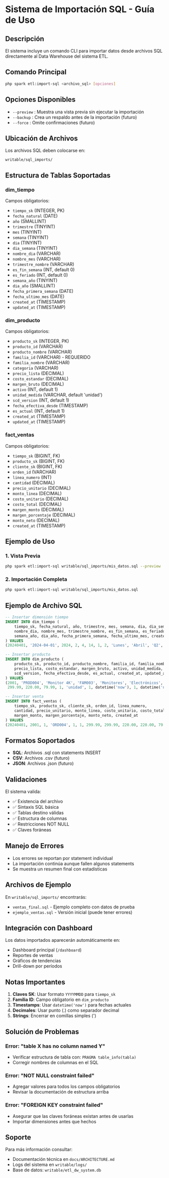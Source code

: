 # Sistema de Importación SQL - Guía de Uso

## Descripción
El sistema incluye un comando CLI para importar datos desde archivos SQL directamente al Data Warehouse del sistema ETL.

## Comando Principal
```bash
php spark etl:import-sql <archivo_sql> [opciones]
```

## Opciones Disponibles
- `--preview` : Muestra una vista previa sin ejecutar la importación
- `--backup` : Crea un respaldo antes de la importación (futuro)
- `--force` : Omite confirmaciones (futuro)

## Ubicación de Archivos
Los archivos SQL deben colocarse en:
```
writable/sql_imports/
```

## Estructura de Tablas Soportadas

### dim_tiempo
Campos obligatorios:
- `tiempo_sk` (INTEGER, PK)
- `fecha_natural` (DATE)
- `año` (SMALLINT)
- `trimestre` (TINYINT)
- `mes` (TINYINT)
- `semana` (TINYINT)
- `dia` (TINYINT)
- `dia_semana` (TINYINT)
- `nombre_dia` (VARCHAR)
- `nombre_mes` (VARCHAR)
- `trimestre_nombre` (VARCHAR)
- `es_fin_semana` (INT, default 0)
- `es_feriado` (INT, default 0)
- `semana_año` (TINYINT)
- `dia_año` (SMALLINT)
- `fecha_primera_semana` (DATE)
- `fecha_ultimo_mes` (DATE)
- `created_at` (TIMESTAMP)
- `updated_at` (TIMESTAMP)

### dim_producto
Campos obligatorios:
- `producto_sk` (INTEGER, PK)
- `producto_id` (VARCHAR)
- `producto_nombre` (VARCHAR)
- `familia_id` (VARCHAR) - REQUERIDO
- `familia_nombre` (VARCHAR)
- `categoria` (VARCHAR)
- `precio_lista` (DECIMAL)
- `costo_estandar` (DECIMAL)
- `margen_bruto` (DECIMAL)
- `activo` (INT, default 1)
- `unidad_medida` (VARCHAR, default 'unidad')
- `scd_version` (INT, default 1)
- `fecha_efectiva_desde` (TIMESTAMP)
- `es_actual` (INT, default 1)
- `created_at` (TIMESTAMP)
- `updated_at` (TIMESTAMP)

### fact_ventas
Campos obligatorios:
- `tiempo_sk` (BIGINT, FK)
- `producto_sk` (BIGINT, FK)
- `cliente_sk` (BIGINT, FK)
- `orden_id` (VARCHAR)
- `linea_numero` (INT)
- `cantidad` (DECIMAL)
- `precio_unitario` (DECIMAL)
- `monto_linea` (DECIMAL)
- `costo_unitario` (DECIMAL)
- `costo_total` (DECIMAL)
- `margen_monto` (DECIMAL)
- `margen_porcentaje` (DECIMAL)
- `monto_neto` (DECIMAL)
- `created_at` (TIMESTAMP)

## Ejemplo de Uso

### 1. Vista Previa
```bash
php spark etl:import-sql writable/sql_imports/mis_datos.sql --preview
```

### 2. Importación Completa
```bash
php spark etl:import-sql writable/sql_imports/mis_datos.sql
```

## Ejemplo de Archivo SQL

```sql
-- Insertar dimensión tiempo
INSERT INTO dim_tiempo (
    tiempo_sk, fecha_natural, año, trimestre, mes, semana, dia, dia_semana,
    nombre_dia, nombre_mes, trimestre_nombre, es_fin_semana, es_feriado,
    semana_año, dia_año, fecha_primera_semana, fecha_ultimo_mes, created_at, updated_at
) VALUES 
(20240401, '2024-04-01', 2024, 2, 4, 14, 1, 2, 'Lunes', 'Abril', 'Q2', 0, 0, 14, 92, '2024-04-01', '2024-04-30', datetime('now'), datetime('now'));

-- Insertar producto
INSERT INTO dim_producto (
    producto_sk, producto_id, producto_nombre, familia_id, familia_nombre, categoria,
    precio_lista, costo_estandar, margen_bruto, activo, unidad_medida, 
    scd_version, fecha_efectiva_desde, es_actual, created_at, updated_at
) VALUES 
(2001, 'PROD004', 'Monitor 4K', 'FAM003', 'Monitores', 'Electrónicos',
 299.99, 220.00, 79.99, 1, 'unidad', 1, datetime('now'), 1, datetime('now'), datetime('now'));

-- Insertar venta
INSERT INTO fact_ventas (
    tiempo_sk, producto_sk, cliente_sk, orden_id, linea_numero,
    cantidad, precio_unitario, monto_linea, costo_unitario, costo_total,
    margen_monto, margen_porcentaje, monto_neto, created_at
) VALUES 
(20240401, 2001, 1, 'ORD004', 1, 1, 299.99, 299.99, 220.00, 220.00, 79.99, 26.67, 299.99, datetime('now'));
```

## Formatos Soportados
- **SQL**: Archivos .sql con statements INSERT
- **CSV**: Archivos .csv (futuro)
- **JSON**: Archivos .json (futuro)

## Validaciones
El sistema valida:
- ✅ Existencia del archivo
- ✅ Sintaxis SQL básica
- ✅ Tablas destino válidas
- ✅ Estructura de columnas
- ✅ Restricciones NOT NULL
- ✅ Claves foráneas

## Manejo de Errores
- Los errores se reportan por statement individual
- La importación continúa aunque fallen algunos statements
- Se muestra un resumen final con estadísticas

## Archivos de Ejemplo
En `writable/sql_imports/` encontrarás:
- `ventas_final.sql` - Ejemplo completo con datos de prueba
- `ejemplo_ventas.sql` - Versión inicial (puede tener errores)

## Integración con Dashboard
Los datos importados aparecerán automáticamente en:
- Dashboard principal (`/dashboard`)
- Reportes de ventas
- Gráficos de tendencias
- Drill-down por períodos

## Notas Importantes
1. **Claves SK**: Usar formato `YYYYMMDD` para `tiempo_sk`
2. **Familia ID**: Campo obligatorio en `dim_producto`
3. **Timestamps**: Usar `datetime('now')` para fechas actuales
4. **Decimales**: Usar punto (.) como separador decimal
5. **Strings**: Encerrar en comillas simples (')

## Solución de Problemas

### Error: "table X has no column named Y"
- Verificar estructura de tabla con: `PRAGMA table_info(tabla)`
- Corregir nombres de columnas en el SQL

### Error: "NOT NULL constraint failed"
- Agregar valores para todos los campos obligatorios
- Revisar la documentación de estructura arriba

### Error: "FOREIGN KEY constraint failed"
- Asegurar que las claves foráneas existan antes de usarlas
- Importar dimensiones antes que hechos

## Soporte
Para más información consultar:
- Documentación técnica en `docs/ARCHITECTURE.md`
- Logs del sistema en `writable/logs/`
- Base de datos: `writable/etl_dw_system.db`